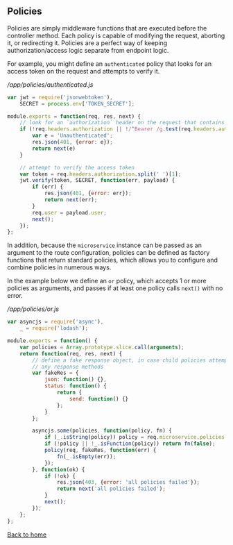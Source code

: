 ## Policies
Policies are simply middleware functions that are executed before the controller method. Each policy is capable of modifying the request, aborting it, or redirecting it. Policies are a perfect way of keeping authorization/access logic separate from endpoint logic.

For example, you might define an `authenticated` policy that looks for an access token on the request and attempts to verify it.


*/app/policies/authenticated.js*
```javascript
var jwt = require('jsonwebtoken'),
    SECRET = process.env['TOKEN_SECRET'];

module.exports = function(req, res, next) {
    // look for an `authorization` header on the request that contains a http bearer token
    if (!req.headers.authorization || !/^Bearer /g.test(req.headers.authorization)) {
        var e = 'Unauthenticated';
        res.json(401, {error: e});
        return next(e)
    }

    // attempt to verify the access token
    var token = req.headers.authorization.split(' ')[1];
    jwt.verify(token, SECRET, function(err, payload) {
        if (err) {
            res.json(401, {error: err});
            return next(err);
        }
        req.user = payload.user;
        next();
    });
};
```

In addition, because the `microservice` instance can be passed as an argument to the route configuration, policies can be defined as factory functions that return standard policies, which allows you to configure and combine policies in numerous ways.  

In the example below we define an `or` policy, which accepts 1 or more policies as arguments, and passes if at least one policy calls `next()` with no error.


*/app/policies/or.js*
```javascript
var asyncjs = require('async'),
    _ = require('lodash');

module.exports = function() {
    var policies = Array.prototype.slice.call(arguments);
    return function(req, res, next) {
        // define a fake response object, in case child policies attempt to call
        // any response methods
        var fakeRes = {
            json: function() {},
            status: function() {
                return {
                    send: function() {}
                };
            }
        };

        asyncjs.some(policies, function(policy, fn) {
            if (_.isString(policy)) policy = req.microservice.policies[policy];
            if (!policy || !_.isFunction(policy)) return fn(false);
            policy(req, fakeRes, function(err) {
                fn(_.isEmpty(err));
            });
        }, function(ok) {
            if (!ok) {
                res.json(403, {error: 'all policies failed'});
                return next('all policies failed');
            }
            next();
        });
    };
};
```
[Back to home](/README.md)
